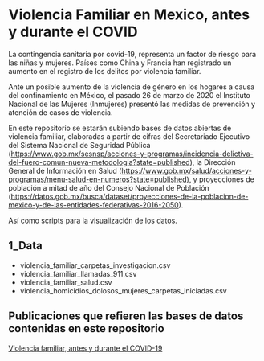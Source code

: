 # Violencia Familiar en Mexico, antes y durante el COVID
La contingencia sanitaria por covid-19, representa un factor de riesgo para las niñas y mujeres. Países como China y Francia han registrado un aumento en el registro de los delitos por violencia familiar.

Ante un posible aumento de la violencia de género en los hogares a causa del confinamiento en México, el pasado 26 de marzo de 2020 el Instituto Nacional de las Mujeres (Inmujeres) presentó las medidas de prevención y atención de casos de violencia.

En este repositorio se estarán subiendo bases de datos abiertas de violencia familiar, elaboradas a partir de cifras del Secretariado Ejecutivo del Sistema Nacional de Seguridad Pública (https://www.gob.mx/sesnsp/acciones-y-programas/incidencia-delictiva-del-fuero-comun-nueva-metodologia?state=published), la Dirección General de Información en Salud (https://www.gob.mx/salud/acciones-y-programas/menu-salud-en-numeros?state=published), y proyecciones de población a mitad de año del Consejo Nacional de Población (https://datos.gob.mx/busca/dataset/proyecciones-de-la-poblacion-de-mexico-y-de-las-entidades-federativas-2016-2050).

Así como scripts para la visualización de los datos.

## 1_Data

- violencia_familiar_carpetas_investigacion.csv
- violencia_familiar_llamadas_911.csv
- violencia_familiar_salud.csv
- violencia_homicidios_dolosos_mujeres_carpetas_iniciadas.csv


## Publicaciones que refieren las bases de datos contenidas en este repositorio

[Violencia familiar, antes y durante el COVID-19](https://datos.nexos.com.mx/?p=1416)
